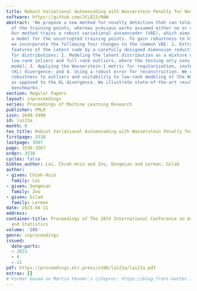 ```yaml
---
title: Robust Variational Autoencoding with Wasserstein Penalty for Novelty Detection
software: https://github.com/JCL823/MAW
abstract: 'We propose a new method for novelty detection that can tolerate high corruption
  of the training points, whereas previous works assumed either no or very low corruption.
  Our method trains a robust variational autoencoder (VAE), which aims to generate
  a model for the uncorrupted training points. To gain robustness to high corruption,
  we incorporate the following four changes to the common VAE: 1. Extracting crucial
  features of the latent code by a carefully designed dimension reduction component
  for distributions; 2. Modeling the latent distribution as a mixture of Gaussian
  low-rank inliers and full-rank outliers, where the testing only uses the inlier
  model; 3. Applying the Wasserstein-1 metric for regularization, instead of the Kullback-Leibler
  (KL) divergence; and 4. Using a robust error for reconstruction. We establish both
  robustness to outliers and suitability to low-rank modeling of the Wasserstein metric
  as opposed to the KL divergence. We illustrate state-of-the-art results on standard
  benchmarks.'
section: Regular Papers
layout: inproceedings
series: Proceedings of Machine Learning Research
publisher: PMLR
issn: 2640-3498
id: lai23a
month: 0
tex_title: Robust Variational Autoencoding with Wasserstein Penalty for Novelty Detection
firstpage: 3538
lastpage: 3567
page: 3538-3567
order: 3538
cycles: false
bibtex_author: Lai, Chieh-Hsin and Zou, Dongmian and Lerman, Gilad
author:
- given: Chieh-Hsin
  family: Lai
- given: Dongmian
  family: Zou
- given: Gilad
  family: Lerman
date: 2023-04-11
address:
container-title: Proceedings of The 26th International Conference on Artificial Intelligence
  and Statistics
volume: '206'
genre: inproceedings
issued:
  date-parts:
  - 2023
  - 4
  - 11
pdf: https://proceedings.mlr.press/v206/lai23a/lai23a.pdf
extras: []
# Format based on Martin Fenner's citeproc: https://blog.front-matter.io/posts/citeproc-yaml-for-bibliographies/
---
```

